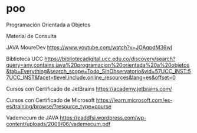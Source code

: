 # poo
Programación Orientada a Objetos

Material de Consulta

JAVA MoureDev
https://www.youtube.com/watch?v=JOAqpdM36wI

Biblioteca UCC
https://bibliotecadigital.ucc.edu.co/discovery/search?query=any,contains,java%20programacion%20orientada%20a%20objetos&tab=Everything&search_scope=Todo_SinObservatorio&vid=57UCC_INST:57UCC_INST&facet=tlevel,include,online_resources&lang=es&offset=0

Cursos con Certificado de JetBrains
https://academy.jetbrains.com/

Cursos con Certificado de Microsoft
https://learn.microsoft.com/es-es/training/browse/?resource_type=course

Vademecum de JAVA
https://eaddfsi.wordpress.com/wp-content/uploads/2009/06/vademecum.pdf

